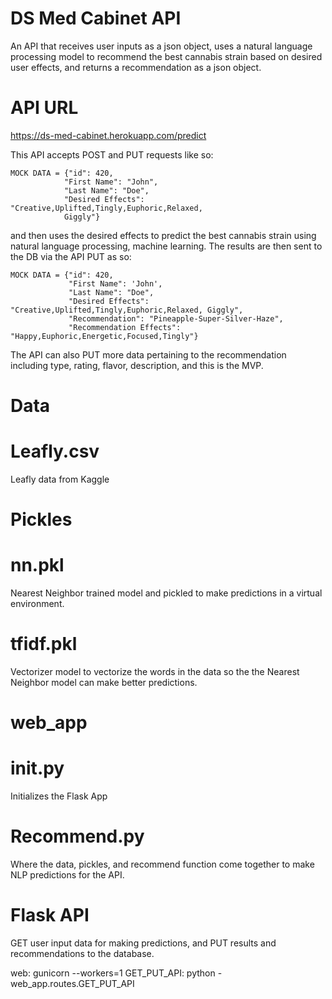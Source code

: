 # DS Med Cabinet API

An API that receives user inputs as a json object, uses a natural language processing model to recommend the best cannabis strain based on desired user effects, and returns a recommendation as a json object.

# API URL

https://ds-med-cabinet.herokuapp.com/predict

This API accepts POST and PUT requests like so:

```
MOCK DATA = {"id": 420, 
            "First Name": "John", 
            "Last Name": "Doe", 
            "Desired Effects": "Creative,Uplifted,Tingly,Euphoric,Relaxed, 
            Giggly"}
```

and then uses the desired effects to predict the best cannabis strain using natural language processing, machine learning. The results are then sent to the DB via the API PUT as so:

```
MOCK DATA = {"id": 420,
             "First Name": 'John',
             "Last Name": "Doe",
             "Desired Effects": "Creative,Uplifted,Tingly,Euphoric,Relaxed, Giggly",
             "Recommendation": "Pineapple-Super-Silver-Haze",
             "Recommendation Effects": "Happy,Euphoric,Energetic,Focused,Tingly"}
```

The API can also PUT more data pertaining to the recommendation including type, rating, flavor, description, and this is the MVP.


# Data

# Leafly.csv

Leafly data from Kaggle


# Pickles

# nn.pkl

Nearest Neighbor trained model and pickled to make predictions in a virtual environment.

# tfidf.pkl

Vectorizer model to vectorize the words in the data so the the Nearest Neighbor model can make better predictions.


# web_app

# __init__.py

Initializes the Flask App

# Recommend.py

Where the data, pickles, and recommend function come together to make NLP predictions for the API.

# Flask API

GET user input data for making predictions, and PUT results and recommendations to the database.

web: gunicorn --workers=1
GET_PUT_API: python - web_app.routes.GET_PUT_API